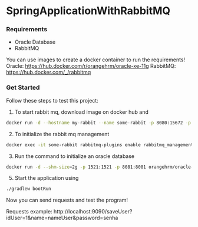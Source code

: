 # SpringApplicationWithRabbitMQ

### Requirements
* Oracle Database 
* RabbitMQ


You can use images to create a docker container to run the requirements!
Oracle: https://hub.docker.com/r/orangehrm/oracle-xe-11g
RabbitMQ: https://hub.docker.com/_/rabbitmq

### Get Started
Follow these steps to test this project:
1. To start rabbit mq, download image on docker hub and
```sh
docker run -d --hostname my-rabbit --name some-rabbit -p 8080:15672 -p 5672:5672 rabbitmq:3-management
```
2. To initialize the rabbit mq management
```sh
docker exec -it some-rabbit rabbitmq-plugins enable rabbitmq_management
```
3. Run the command to initialize an oracle database
```sh
docker run -d --shm-size=2g -p 1521:1521 -p 8081:8081 orangehrm/oracle-xe-11g
```
5. Start the application using
```sh
./gradlew bootRun
```
Now you can send requests and test the program!

Requests example:
http://localhost:9090/saveUser?idUser=1&name=nameUser&password=senha

